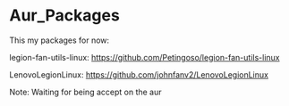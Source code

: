 # Aur_Packages

This my packages for now:

legion-fan-utils-linux: https://github.com/Petingoso/legion-fan-utils-linux

LenovoLegionLinux: https://github.com/johnfanv2/LenovoLegionLinux

Note: Waiting for being accept on the aur
